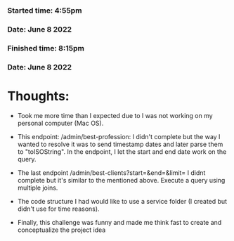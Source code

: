 ### Started time: 4:55pm
### Date: June 8 2022

### Finished time: 8:15pm
### Date: June 8 2022

# Thoughts:

* Took me more time than I expected due to I was not working on my personal computer (Mac OS).

* This endpoint: /admin/best-profession: I didn't complete but the way I wanted to resolve it was to send timestamp dates and later parse them to "toISOString". In the endpoint, I let the start and end date work on the query.

* The last endpoint /admin/best-clients?start=<date>&end=<date>&limit=<integer> I didnt complete but it's similar to the mentioned above. Execute a query using multiple joins.

* The code structure I had would like to use a service folder (I created but didn't use for time reasons).

* Finally, this challenge was funny and made me think fast to create and conceptualize the project idea
